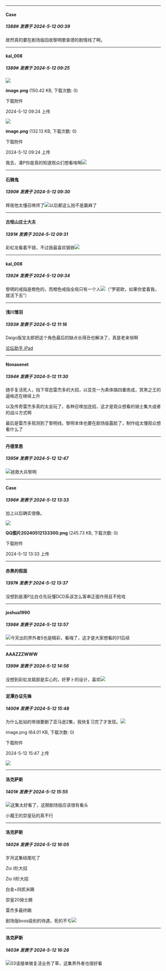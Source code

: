 ﻿
*****

####  Case  
##### 1388#       发表于 2024-5-12 00:39

居然真的要在剧场版回收黎明歌查德的剧情线了啊。


*****

####  kal_008  
##### 1389#       发表于 2024-5-12 09:25

<img src="https://img.saraba1st.com/forum/202405/12/092448w5bpl30vflll9u0w.png" referrerpolicy="no-referrer">

<strong>image.png</strong> (150.42 KB, 下载次数: 0)

下载附件

2024-5-12 09:24 上传

<img src="https://img.saraba1st.com/forum/202405/12/092457qv9pfcspv9q5fref.png" referrerpolicy="no-referrer">

<strong>image.png</strong> (132.13 KB, 下载次数: 0)

下载附件

2024-5-12 09:24 上传

我去，凑P你是真的知道观众们想看啥啊<img src="https://static.saraba1st.com/image/smiley/face2017/112.png" referrerpolicy="no-referrer">


*****

####  石狮鬼  
##### 1390#       发表于 2024-5-12 09:30

辉夜他太懂召唤师了<img src="https://static.saraba1st.com/image/smiley/face2017/035.png" referrerpolicy="no-referrer">以后都这么拍不是赢麻了

*****

####  古怪山庄士大夫  
##### 1391#       发表于 2024-5-12 09:31

彩虹龙看着不错，不过我最喜欢钢铁<img src="https://static.saraba1st.com/image/smiley/face2017/254.png" referrerpolicy="no-referrer">


*****

####  kal_008  
##### 1392#       发表于 2024-5-12 09:34

黎明的戒指是橙色的，而橙色戒指全局只有一个人<img src="https://static.saraba1st.com/image/smiley/face2017/138.png" referrerpolicy="no-referrer">（“罗密欧，如果你爱着我，就活下去”）


*****

####  浅川雏羽  
##### 1393#       发表于 2024-5-12 11:16

Daigo版宝太郎把这个角色最后的缺点长得丑也解决了，真是老来俏啊

[论坛助手,iPad](https://bbs.saraba1st.com/2b/forum.php?mod=viewthread&amp;tid=2029836)


*****

####  Nonasenet  
##### 1394#       发表于 2024-5-12 11:30

随手复活死人，挡下常态雷杰多的大招，以亚克一为素体搞四重炼成，冥黑之王的逼格还在继续上升

以及传奇雷杰多真的太会玩了，各种召唤加连招，这才是观众想看的骑士集大成者的战斗方式啊

最后是雷杰多观测到了黎明线，黎明本体也要在剧场版露脸了，制作组太懂观众想看什么了


*****

####  丹德里恩  
##### 1395#       发表于 2024-5-12 12:47

<img src="https://static.saraba1st.com/image/smiley/face2017/062.gif" referrerpolicy="no-referrer">拯救大兵黎明


*****

####  Case  
##### 1396#       发表于 2024-5-12 13:33

加上以后确实很像。

<img src="https://img.saraba1st.com/forum/202405/12/133335utnnb1nb4r6br6r4.png" referrerpolicy="no-referrer">

<strong>QQ图片20240512133300.png</strong> (245.73 KB, 下载次数: 0)

下载附件

2024-5-12 13:33 上传

*****

####  赤黑的假面  
##### 1397#       发表于 2024-5-12 13:37

没想到是凑P比白仓先玩懂DCD系该怎么客串正面作用且不抢戏


*****

####  joshua1990  
##### 1398#       发表于 2024-5-12 13:57

<img src="https://static.saraba1st.com/image/smiley/face2017/067.png" referrerpolicy="no-referrer">今天出的界外者5也是精彩，看嗨了，这才是大家想看的01后续


*****

####  AAAZZZWWW  
##### 1399#       发表于 2024-5-12 14:56

没想到彩虹龙肩部是实心的，好萝卜的设计，喜欢<img src="https://static.saraba1st.com/image/smiley/face2017/072.png" referrerpolicy="no-referrer">


*****

####  泥潭办证先锋  
##### 1400#       发表于 2024-5-12 15:48

为什么批站的帝骑要删了亚马逊2集，我快复习完了才发现。<img src="https://static.saraba1st.com/image/smiley/face2017/124.png" referrerpolicy="no-referrer">

image.png
(64.01 KB, 下载次数: 0)

下载附件

2024-5-12 15:47 上传

<img src="https://img.saraba1st.com/forum/202405/12/154728xbipip5lnpnffofp.png" referrerpolicy="no-referrer">


*****

####  洛克萨斯  
##### 1401#       发表于 2024-5-12 15:55

<img src="https://static.saraba1st.com/image/smiley/face2017/068.png" referrerpolicy="no-referrer">这集太好看了，这期剧场版应该很有看头

小魔王的崇皇玩的真不行


*****

####  洛克萨斯  
##### 1402#       发表于 2024-5-12 16:05

岁月这集结尾吃了

Zio I阶大招

Zio II阶大招

白金+四凯米踢

崇皇20骑士踢

雷杰多最终踢

剧场版boss级别的待遇，死的不亏<img src="https://static.saraba1st.com/image/smiley/face2017/057.png" referrerpolicy="no-referrer">


*****

####  洛克萨斯  
##### 1403#       发表于 2024-5-12 16:26

<img src="https://static.saraba1st.com/image/smiley/face2017/067.png" referrerpolicy="no-referrer">03该接单做复活业务了草，这集界外者也很好看

